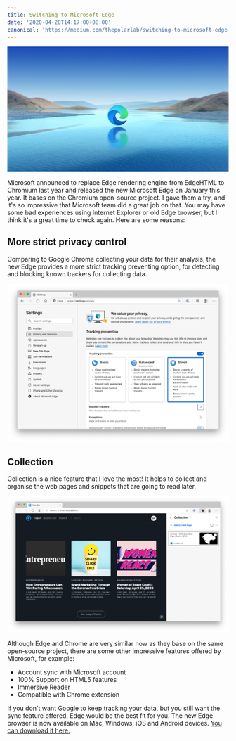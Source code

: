 ```yaml
---
title: Switching to Microsoft Edge
date: '2020-04-28T14:17:00+08:00'
canonical: 'https://medium.com/thepolarlab/switching-to-microsoft-edge-593edbce1818'
---
```


![](image3.jpeg)

Microsoft announced to replace Edge rendering engine from EdgeHTML to Chromium last year and released the new Microsoft Edge on January this year. It bases on the Chromium open-source project. I gave them a try, and it's so impressive that Microsoft team did a great job on that. You may have some bad experiences using Internet Explorer or old Edge browser, but I think it's a great time to check again. Here are some reasons:

## More strict privacy control

Comparing to Google Chrome collecting your data for their analysis, the new Edge provides a more strict tracking preventing option, for detecting and blocking known trackers for collecting data.

![](image1.png)

## Collection

Collection is a nice feature that I love the most! It helps to collect and organise the web pages and snippets that are going to read later.

![](image2.png)

Although Edge and Chrome are very similar now as they base on the same open-source project, there are some other impressive features offered by Microsoft, for example:

- Account sync with Microsoft account
- 100% Support on HTML5 features
- Immersive Reader
- Compatible with Chrome extension

If you don't want Google to keep tracking your data, but you still want the sync feature offered, Edge would be the best fit for you. The new Edge browser is now available on Mac, Windows, iOS and Android devices. [You can download it here.](https://www.microsoft.com/en-us/edge)

